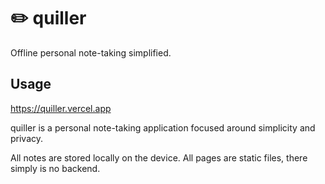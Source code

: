 # :pencil2: quiller

Offline personal note-taking simplified.

## Usage

https://quiller.vercel.app

quiller is a personal note-taking application focused around simplicity and privacy.

All notes are stored locally on the device. All pages are static files, there simply is no backend.

